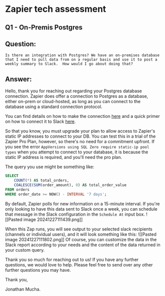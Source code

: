 # Zapier tech assessment

## Q1 - On-Premis Postgres
## Question:
```
Is there an integration with Postgres? We have an on-premises database that I need to pull data from on a regular basis and use it to post a weekly summary to Slack.  How would I go about doing that?
```
## Answer:
Hello, thank you for reaching out regarding your Postgres database connection. Zapier does offer a connection to Postgres as a database, either on-prem or cloud-hosted, as long as you can connect to the database using a standard connection protocol.

You can find details on how to make the connection [here](https://help.zapier.com/hc/en-us/articles/8495937482253-How-to-Get-Started-with-PostgreSQL) and a quick primer on how to connect it to Slack [here](https://zapier.com/apps/postgresql/integrations/slack). 

So that you know, you must upgrade your plan to allow access to Zapier's static IP addresses to connect to your DB. You can test this in a trial of the Zapier Pro Plan, however, so there's no need for a commitment upfront. If you see the error `AppVersions using SQL Zero require static-ip pool types` when you attempt to connect to your database, it is because the static IP address is required, and you'll need the pro plan.

The query you use might be something like:
```SQL
SELECT
    COUNT(*) AS total_orders,
    COALESCE(SUM(order_amount), 0) AS total_order_value
FROM orders
WHERE order_date >= NOW() - INTERVAL '7 days';
```
By default, Zapier polls for new information on a 15-minute interval. If you're only looking to have this data sent to Slack once a week, you can schedule that message in the Slack configuration in the `Schedule At` input box.
![[Pasted image 20241227111439.png]]

When this Zap runs, you will see output to your selected slack recipients (channels or individual users), and it will look something like this:
![[Pasted image 20241227111802.png]]
Of course, you can customize the data in the Slack report according to your needs and the content of the data returned in your custom query. 

Thank you so much for reaching out to us! If you have any further questions, we would love to help. Please feel free to send over any other further questions you may have. 

Thank you,

Jonathan Mucha.
